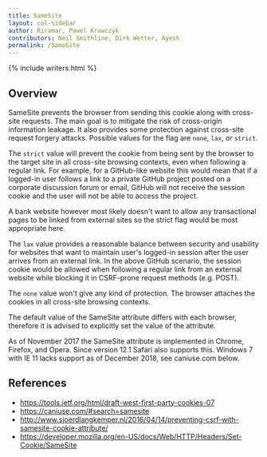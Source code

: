 ```yaml
---
title: SameSite
layout: col-sidebar
author: Riramar, Pawel Krawczyk
contributors: Neil Smithline, Dirk Wetter, Ayesh
permalink: /SameSite
---
```


{% include writers.html %}

## Overview
SameSite prevents the browser from sending this cookie along with cross-site requests. 
The main goal is to mitigate the risk of cross-origin information leakage. It also provides some protection against cross-site request forgery attacks. 
Possible values for the flag are `none`, `lax`, or `strict`.

The `strict` value will prevent the cookie from being sent by the browser to the target site in all cross-site browsing contexts, even when following a regular link. 
For example, for a GitHub-like website this would mean that if a logged-in user follows a link to a private GitHub project posted on a corporate discussion forum or email, 
GitHub will not receive the session cookie and the user will not be able to access the project.

A bank website however most likely doesn't want to allow any transactional pages to be linked from external sites so the strict flag would be most appropriate here.

The `lax` value provides a reasonable balance between security and usability for websites that want to maintain user's logged-in session 
after the user arrives from an external link. In the above GitHub scenario, the session cookie would be allowed when following a regular link 
from an external website while blocking it in CSRF-prone request methods (e.g. POST).

The `none` value won't give any kind of protection. The browser attaches the cookies in all cross-site browsing contexts.

The default value of the SameSite attribute differs with each browser, therefore it is advised to explicitly set the value of the attribute.

As of November 2017 the SameSite attribute is implemented in Chrome, Firefox, and Opera. Since version 12.1 Safari also supports this. Windows 7 
with IE 11 lacks support as of December 2018, see caniuse.com below.

## References
- https://tools.ietf.org/html/draft-west-first-party-cookies-07
- https://caniuse.com/#search=samesite
- http://www.sjoerdlangkemper.nl/2016/04/14/preventing-csrf-with-samesite-cookie-attribute/
- https://developer.mozilla.org/en-US/docs/Web/HTTP/Headers/Set-Cookie/SameSite
